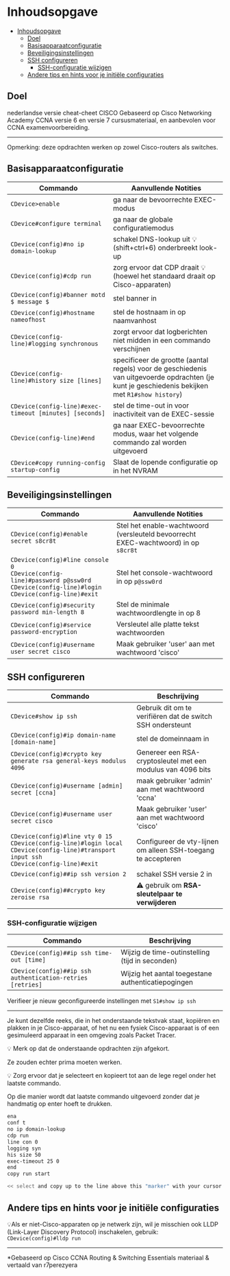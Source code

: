 # Inhoudsopgave

- [Inhoudsopgave](#inhoudsopgave)
  - [Doel](#doel)
  - [Basisapparaatconfiguratie](#basisapparaatconfiguratie)
  - [Beveiligingsinstellingen](#beveiligingsinstellingen)
  - [SSH configureren](#ssh-configureren)
    - [SSH-configuratie wijzigen](#ssh-configuratie-wijzigen)
  - [Andere tips en hints voor je initiële configuraties](#andere-tips-en-hints-voor-je-initiële-configuraties)

## Doel

nederlandse versie cheat-cheet CISCO Gebaseerd op Cisco Networking Academy CCNA versie 6 en versie 7 cursusmateriaal, en aanbevolen voor CCNA examenvoorbereiding.

---

Opmerking: deze opdrachten werken op zowel Cisco-routers als switches.

## Basisapparaatconfiguratie

| Commando | Aanvullende Notities |
| -------- | -------------------- |
| ``CDevice>enable``| ga naar de bevoorrechte EXEC-modus |
| ``CDevice#configure terminal``| ga naar de globale configuratiemodus |
| ``CDevice(config)#no ip domain-lookup``| schakel DNS-lookup uit :bulb: (shift+ctrl+6) onderbreekt look-up |
| ``CDevice(config)#cdp run``| zorg ervoor dat CDP draait :bulb:(hoewel het standaard draait op Cisco-apparaten) |
| ``CDevice(config)#banner motd $ message $``| stel banner in |
| ``CDevice(config)#hostname nameofhost``| stel de hostnaam in op naamvanhost |
| ``CDevice(config-line)#logging synchronous``| zorgt ervoor dat logberichten niet midden in een commando verschijnen |
| ``CDevice(config-line)#history size [lines]``| specificeer de grootte (aantal regels) voor de geschiedenis van uitgevoerde opdrachten (je kunt je geschiedenis bekijken met ``R1#show history``) |
| ``CDevice(config-line)#exec-timeout [minutes] [seconds]``| stel de time-out in voor inactiviteit van de EXEC-sessie |
| ``CDevice(config-line)#end``|ga naar EXEC-bevoorrechte modus, waar het volgende commando zal worden uitgevoerd |
| ``CDevice#copy running-config startup-config``| Slaat de lopende configuratie op in het NVRAM |

## Beveiligingsinstellingen

| Commando | Aanvullende Notities |
| -------- | -------------------- |
| `CDevice(config)#enable secret s8cr8t` | Stel het enable-wachtwoord (versleuteld bevoorrecht EXEC-wachtwoord) in op `s8cr8t` |
| `CDevice(config)#line console 0`<br>`CDevice(config-line)#password p@ssw0rd`<br>`CDevice(config-line)#login`<br>`CDevice(config-line)#exit` | Stel het console-wachtwoord in op `p@ssw0rd` |
| `CDevice(config)#security password min-length 8` | Stel de minimale wachtwoordlengte in op 8 |
| `CDevice(config)#service password-encryption` | Versleutel alle platte tekst wachtwoorden |
| `CDevice(config)#username user secret cisco` | Maak gebruiker 'user' aan met wachtwoord 'cisco' |

## SSH configureren

|Commando |Beschrijving |
|---|---|
| `CDevice#show ip ssh`|Gebruik dit om te verifiëren dat de switch SSH ondersteunt|
| `CDevice(config)#ip domain-name [domain-name]`| stel de domeinnaam in|
| `CDevice(config)#crypto key generate rsa general-keys modulus 4096`|Genereer een RSA-cryptosleutel met een modulus van 4096 bits|
| `CDevice(config)#username [admin] secret [ccna]`|maak gebruiker 'admin' aan met wachtwoord 'ccna'|
| `CDevice(config)#username user secret cisco` | Maak gebruiker 'user' aan met wachtwoord 'cisco'|
| `CDevice(config)#line vty 0 15`<br>`CDevice(config-line)#login local`<br>`CDevice(config-line)#transport input ssh`<br>`CDevice(config-line)#exit`  | Configureer de vty-lijnen om alleen SSH-toegang te accepteren|
| `CDevice(config)##ip ssh version 2`|schakel SSH versie 2 in|
| `CDevice(config)##crypto key zeroise rsa`|:warning: gebruik om **RSA-sleutelpaar te verwijderen** |

### SSH-configuratie wijzigen

|Commando |Beschrijving |
|---------|-------------|
| `CDevice(config)##ip ssh time-out [time]`| Wijzig de time-outinstelling (tijd in seconden)|
| `CDevice(config)##ip ssh authentication-retries [retries]`| Wijzig het aantal toegestane authenticatiepogingen|

Verifieer je nieuw geconfigureerde instellingen met ``S1#show ip ssh``

---

Je kunt dezelfde reeks, die in het onderstaande tekstvak staat, kopiëren en plakken in je Cisco-apparaat, of het nu een fysiek Cisco-apparaat is of een gesimuleerd apparaat in een omgeving zoals Packet Tracer.

:bulb: Merk op dat de onderstaande opdrachten zijn afgekort.

Ze zouden echter prima moeten werken.

:bulb: Zorg ervoor dat je selecteert en kopieert tot aan de lege regel onder het laatste commando.

Op die manier wordt dat laatste commando uitgevoerd zonder dat je handmatig op enter hoeft te drukken.

```bash
ena
conf t
no ip domain-lookup
cdp run
line con 0
logging syn
his size 50
exec-timeout 25 0
end
copy run start

<< select and copy up to the line above this "marker" with your cursor
```

## Andere tips en hints voor je initiële configuraties

:bulb:Als er niet-Cisco-apparaten op je netwerk zijn, wil je misschien ook LLDP (Link-Layer Discovery Protocol) inschakelen, gebruik:  
````CDevice(config)#lldp run````

---

*Gebaseerd op Cisco CCNA Routing & Switching Essentials materiaal & vertaald van r7perezyera
